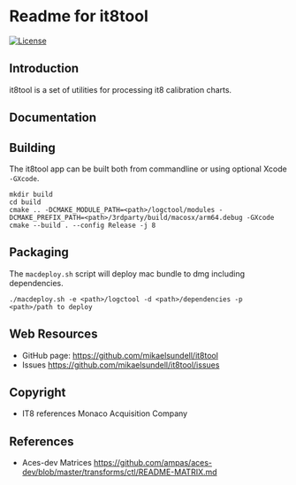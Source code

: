 Readme for it8tool
==================

[![License](https://img.shields.io/badge/license-BSD%203--Clause-blue.svg?style=flat-square)](https://github.com/mikaelsundell/logctool/blob/master/README.md)

Introduction
------------

it8tool is a set of utilities for processing it8 calibration charts.

Documentation
-------------

Building
--------

The it8tool app can be built both from commandline or using optional Xcode `-GXcode`.

```shell
mkdir build
cd build
cmake .. -DCMAKE_MODULE_PATH=<path>/logctool/modules -DCMAKE_PREFIX_PATH=<path>/3rdparty/build/macosx/arm64.debug -GXcode
cmake --build . --config Release -j 8
```

Packaging
---------

The `macdeploy.sh` script will deploy mac bundle to dmg including dependencies.

```shell
./macdeploy.sh -e <path>/logctool -d <path>/dependencies -p <path>/path to deploy
```

Web Resources
-------------

* GitHub page:        https://github.com/mikaelsundell/it8tool
* Issues              https://github.com/mikaelsundell/it8tool/issues


Copyright
---------

* IT8 references      Monaco Acquisition Company


References
---------

* Aces-dev Matrices    https://github.com/ampas/aces-dev/blob/master/transforms/ctl/README-MATRIX.md
